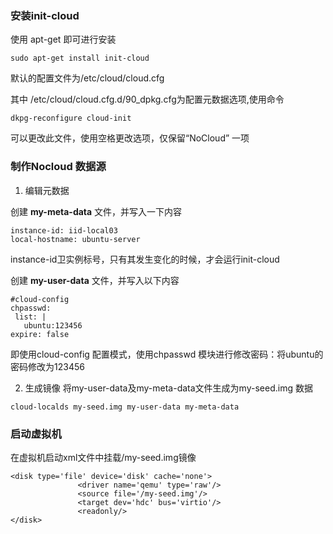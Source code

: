 ### 安装init-cloud
使用 apt-get 即可进行安装
```
sudo apt-get install init-cloud
```

默认的配置文件为/etc/cloud/cloud.cfg

其中 /etc/cloud/cloud.cfg.d/90_dpkg.cfg为配置元数据选项,使用命令
```
dkpg-reconfigure cloud-init
```
可以更改此文件，使用空格更改选项，仅保留“NoCloud” 一项

### 制作Nocloud 数据源
1. 编辑元数据

创建 **my-meta-data** 文件，并写入一下内容
```
instance-id: iid-local03
local-hostname: ubuntu-server
```
instance-id卫实例标号，只有其发生变化的时候，才会运行init-cloud


创建 **my-user-data** 文件，并写入以下内容

```
#cloud-config
chpasswd:
 list: |
   ubuntu:123456
expire: false
```
即使用cloud-config 配置模式，使用chpasswd 模块进行修改密码：将ubuntu的密码修改为123456

2. 生成镜像
将my-user-data及my-meta-data文件生成为my-seed.img 数据
```
cloud-localds my-seed.img my-user-data my-meta-data
```

### 启动虚拟机
在虚拟机启动xml文件中挂载/my-seed.img镜像
```
<disk type='file' device='disk' cache='none'>
               <driver name='qemu' type='raw'/>
               <source file='/my-seed.img'/>
               <target dev='hdc' bus='virtio'/>
               <readonly/>
</disk>
```
